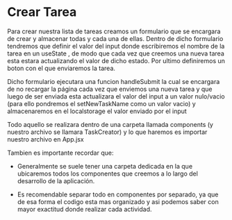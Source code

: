 # Crear Tarea

Para crear nuestra lista de tareas creamos un formulario que se encargara de crear y almacenar todas y cada una de ellas. Dentro de dicho formulario tendremos que definir el valor del input donde escribiremos el nombre de la tarea en un useState , de modo que cada vez que creemos una nueva tarea esta estara actualizando el valor de dicho estado. Por ultimo definiremos un boton con el que enviaremos la tarea.

Dicho formulario ejecutara una funcion handleSubmit la cual se encargara de no recargar la página cada vez que enviemos una nueva tarea y que luego de ser enviada esta actualizara el valor del input a un valor nulo/vacio (para ello pondremos el setNewTaskName como un valor vacio) y almacenaremos en el localstorage el valor enviado por el input

Todo aquello se realizara dentro de una carpeta llamada components (y nuestro archivo se llamara TaskCreator) y lo que haremos es importar nuestro archivo en App.jsx

Tambien es importante recordar que:

* Generalmente se suele tener una carpeta dedicada en la que ubicaremos todos los componentes que creemos a lo largo del desarrollo de la aplicación.

* Es recomendable separar todo en componentes por separado, ya que de esa forma el codigo esta mas organizado y asi podemos saber con mayor exactitud donde realizar cada actividad.

